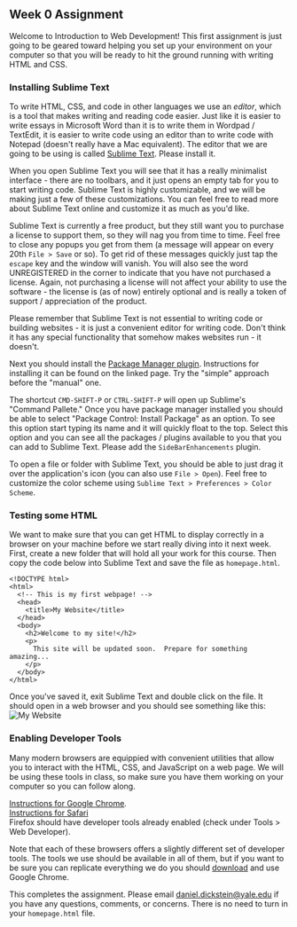 ## Week 0 Assignment

Welcome to Introduction to Web Development!  This first assignment is just going to be geared toward helping you set up your environment on your computer so that you will be ready to hit the ground running with writing HTML and CSS.

### Installing Sublime Text

To write HTML, CSS, and code in other languages we use an *editor*, which is a tool that makes writing and reading code easier.  Just like it is easier to write essays in Microsoft Word than it is to write them in Wordpad / TextEdit, it is easier to write code using an editor than to write code with Notepad (doesn't really have a Mac equivalent).  The editor that we are going to be using is called [Sublime Text](http://www.sublimetext.com/3).  Please install it.

When you open Sublime Text you will see that it has a really minimalist interface - there are no toolbars, and it just opens an empty tab for you to start writing code.  Sublime Text is highly customizable, and we will be making just a few of these customizations.  You can feel free to read more about Sublime Text online and customize it as much as you'd like.

Sublime Text is currently a free product, but they still want you to purchase a license to support them, so they will nag you from time to time.  Feel free to close any popups you get from them (a message will appear on every 20th `File > Save` or so).  To get rid of these messages quickly just tap the `escape` key and the window will vanish.  You will also see the word UNREGISTERED in the corner to indicate that you have not purchased a license.  Again, not purchasing a license will not affect your ability to use the software - the license is (as of now) entirely optional and is really a token of support / appreciation of the product.

Please remember that Sublime Text is not essential to writing code or building websites - it is just a convenient editor for writing code.  Don't think it has any special functionality that somehow makes websites run - it doesn't.

Next you should install the [Package Manager plugin](https://sublime.wbond.net/installation).  Instructions for installing it can be found on the linked page.  Try the "simple" approach before the "manual" one.

The shortcut `CMD-SHIFT-P` or `CTRL-SHIFT-P` will open up Sublime's "Command Pallete."  Once you have package manager installed you should be able to select "Package Control: Install Package" as an option.  To see this option start typing its name and it will quickly float to the top.  Select this option and you can see all the packages / plugins available to you that you can add to Sublime Text.  Please add the `SideBarEnhancements` plugin.

To open a file or folder with Sublime Text, you should be able to just drag it over the application's icon (you can also use `File > Open`).  Feel free to customize the color scheme using `Sublime Text > Preferences > Color Scheme`.

### Testing some HTML

We want to make sure that you can get HTML to display correctly in a browser on your machine before we start really diving into it next week.  First, create a new folder that will hold all your work for this course.  Then copy the code below into Sublime Text and save the file as `homepage.html`.
```
<!DOCTYPE html>
<html>
  <!-- This is my first webpage! -->
  <head>
    <title>My Website</title>
  </head>
  <body>
    <h2>Welcome to my site!</h2>
    <p>
      This site will be updated soon.  Prepare for something amazing...
    </p>
  </body>
</html>
```
Once you've saved it, exit Sublime Text and double click on the file.  It should open in a web browser and you should see something like this:
![My Website](http://cl.ly/image/23392X1I2S22/Image%202014-09-06%20at%206.13.18%20PM.png)

### Enabling Developer Tools

Many modern browsers are equippied with convenient utilities that allow you to interact with the HTML, CSS, and JavaScript on a web page.  We will be using these tools in class, so make sure you have them working on your computer so you can follow along.

[Instructions for Google Chrome](https://developer.chrome.com/devtools).<br />
[Instructions for Safari](https://developer.apple.com/library/safari/documentation/AppleApplications/Conceptual/Safari_Developer_Guide/GettingStarted/GettingStarted.html#//apple_ref/doc/uid/TP40007874-CH2-SW2)<br />
Firefox should have developer tools already enabled (check under Tools > Web Developer).

Note that each of these browsers offers a slightly different set of developer tools.  The tools we use should be available in all of them, but if you want to be sure you can replicate everything we do you should [download](https://support.google.com/chrome/answer/95346?hl=en) and use Google Chrome.

This completes the assignment.  Please email daniel.dickstein@yale.edu if you have any questions, comments, or concerns.  There is no need to turn in your `homepage.html` file.
